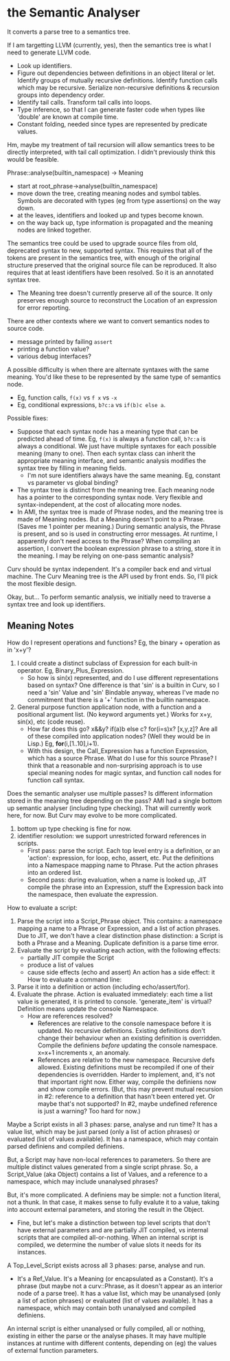 # the Semantic Analyser
It converts a parse tree to a semantics tree.

If I am targetting LLVM (currently, yes), then the semantics tree is
what I need to generate LLVM code.
* Look up identifiers.
* Figure out dependencies between definitions in an object literal or let.
  Identify groups of mutually recursive definitions.
  Identify function calls which may be recursive.
  Serialize non-recursive definitions & recursion groups into dependency order.
* Identify tail calls.
  Transform tail calls into loops.
* Type inference, so that I can generate faster code when types like 'double'
  are known at compile time.
* Constant folding, needed since types are represented by predicate values.

Hm, maybe my treatment of tail recursion will allow semantics trees to be
directly interpreted, with tail call optimization. I didn't previously think
this would be feasible.

Phrase::analyse(builtin_namespace) -> Meaning
* start at root_phrase->analyse(builtin_namespace)
* move down the tree, creating meaning nodes and symbol tables. Symbols are
  decorated with types (eg from type assertions) on the way down.
* at the leaves, identifiers and looked up and types become known.
* on the way back up, type information is propagated and the meaning nodes
  are linked together.

The semantics tree could be used to upgrade source files from old, deprecated
syntax to new, supported syntax. This requires that all of the tokens are
present in the semantics tree, with enough of the original structure preserved
that the original source file can be reproduced. It also requires that at
least identifiers have been resolved. So it is an annotated syntax tree.
* The Meaning tree doesn't currently preserve all of the source.
  It only preserves enough source to reconstruct the Location of an expression
  for error reporting.

There are other contexts where we want to convert semantics nodes
to source code.
* message printed by failing `assert`
* printing a function value?
* various debug interfaces?

A possible difficulty is when there are alternate syntaxes with the same
meaning. You'd like these to be represented by the same type of semantics
node.
* Eg, function calls, `f(x)` vs `f x` vs `-x`
* Eg, conditional expressions, `b?c:a` vs `if(b)c else a`.

Possible fixes:
* Suppose that each syntax node has a meaning type that can be predicted
  ahead of time. Eg, `f(x)` is always a function call, `b?c:a` is always
  a conditional. We just have multiple syntaxes for each possible meaning
  (many to one). Then each syntax class can inherit the appropriate
  meaning interface, and semantic analysis modifies the syntax tree by
  filling in meaning fields.
  * I'm not sure identifiers always have the same meaning. Eg,
    constant vs parameter vs global binding?
* The syntax tree is distinct from the meaning tree.
  Each meaning node has a pointer to the corresponding syntax node.
  Very flexible and syntax-independent, at the cost of allocating more nodes.
* In AMI, the syntax tree is made of Phrase nodes, and the meaning tree is
  made of Meaning nodes. But a Meaning doesn't point to a Phrase.
  (Saves me 1 pointer per meaning.) During semantic analysis, the Phrase is
  present, and so is used in constructing error messages. At runtime, I
  apparently don't need access to the Phrase? When compiling an assertion,
  I convert the boolean expression phrase to a string, store it in the meaning.
  I may be relying on one-pass semantic analysis?

Curv should be syntax independent. It's a compiler back end and virtual machine.
The Curv Meaning tree is the API used by front ends.
So, I'll pick the most flexible design.

Okay, but...
To perform semantic analysis, we initially need to traverse a syntax tree
and look up identifiers.

## Meaning Notes
How do I represent operations and functions? Eg, the binary + operation
as in 'x+y'?
 1. I could create a distinct subclass of Expression for each built-in operator.
    Eg, Binary_Plus_Expression.
    * So how is sin(x) represented, and do I use different representations
      based on syntax? One difference is that 'sin' is a builtin in Curv,
      so I need a 'sin' Value and 'sin' Bindable anyway, whereas I've made no
      commitment that there is a '+' function in the builtin namespace.
 2. General purpose function application node, with a function and a
    positional argument list. (No keyword arguments yet.) Works for x+y, sin(x),
    etc (code reuse).
    * How far does this go? x&&y? if(a)b else c? for(i=s)x? [x,y,z]?
      Are all of these compiled into application nodes? (Well they would be
      in Lisp.) Eg, __for__(i,[1..10],i+1).
    * With this design, the Call_Expression has a function Expression,
      which has a source Phrase. What do I use for this source Phrase?
I think that a reasonable and non-surprising approach is to use special
meaning nodes for magic syntax, and function call nodes for function
call syntax.

Does the semantic analyser use multiple passes? Is different information stored
in the meaning tree depending on the pass? AMI had a single bottom up semantic
analyser (including type checking). That will currently work here, for now.
But Curv may evolve to be more complicated.
 1. bottom up type checking is fine for now.
 2. identifier resolution: we support unrestricted forward references in
    scripts.
     * First pass: parse the script. Each top level entry is a definition,
       or an 'action': expression, for loop, echo, assert, etc.
       Put the definitions into a Namespace mapping name to Phrase.
       Put the action phrases into an ordered list.
     * Second pass: during evaluation, when a name is looked up,
       JIT compile the phrase into an Expression, stuff the Expression
       back into the namespace, then evaluate the expression.

How to evaluate a script:
 1. Parse the script into a Script_Phrase object.
    This contains: a namespace mapping a name to a Phrase or Expression,
    and a list of action phrases. Due to JIT, we don't have a clear
    distinction phase distinction: a Script is both a Phrase and a Meaning.
    Duplicate definition is a parse time error.
 2. Evaluate the script by evaluating each action, with the following effects:
     * partially JIT compile the Script
     * produce a list of values
     * cause side effects (echo and assert)
    An action has a side effect: it 
How to evaluate a command line:
 1. Parse it into a definition or action (including echo/assert/for).
 2. Evaluate the phrase. Action is evaluated immediately: each time a list
    value is generated, it is printed to console. 'generate_item' is virtual?
    Definition means update the console Namespace.
     * How are references resolved?
        * References are relative to the console namespace before it is updated.
          No recursive definitions. Existing definitions don't change their
          behaviour when an existing definition is overridden.
          Compile the definiens *before* updating the console namespace.
          x=x+1 increments x, an anomaly.
        * References are relative to the new namespace. Recursive defs allowed.
          Existing definitions must be recompiled if one of their dependencies
          is overridden. Harder to implement, and, it's not that important
          right now.
       Either way, compile the definiens now and show compile errors.
       (But, this may prevent mutual recursion in #2: reference to a definition
       that hasn't been entered yet. Or maybe that's not supported?
       In #2, maybe undefined reference is just a warning? Too hard for now.)

Maybe a Script exists in all 3 phases: parse, analyse and run time?
It has a value list, which may be just parsed (only a list of action phrases)
or evaluated (list of values available). It has a namespace, which may contain
parsed definiens and compiled definiens.

But, a Script may have non-local references to parameters. So there are
multiple distinct values generated from a single script phrase.
So, a Script_Value (aka Object) contains a list of Values, and a reference
to a namespace, which may include unanalysed phrases?

But, it's more complicated. A definiens may be simple: not a function literal,
not a thunk. In that case, it makes sense to fully evalute it to a value,
taking into account external parameters, and storing the result in the Object.
 * Fine, but let's make a distinction between top level scripts that don't
   have external parameters and are partially JIT compiled, vs internal
   scripts that are compiled all-or-nothing. When an internal script is
   compiled, we determine the number of value slots it needs for its
   instances.

A Top_Level_Script exists across all 3 phases: parse, analyse and run.
 * It's a Ref_Value. It's a Meaning (or encapsulated as a Constant).
   It's a phrase (but maybe not a curv::Phrase, as it doesn't appear as an
   interior node of a parse tree).
It has a value list, which may be unanalysed (only a list of action phrases)
or evaluated (list of values available). It has a namespace, which may contain
both unanalysed and compiled definiens.

An internal script is either unanalysed or fully compiled, all or nothing,
existing in either the parse or the analyse phases.
It may have multiple instances at runtime with different contents, depending
on (eg) the values of external function parameters.
